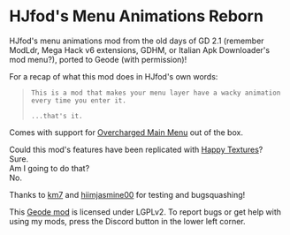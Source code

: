 # HJfod's Menu Animations Reborn
HJfod's menu animations mod from the old days of GD 2.1 (remember ModLdr, Mega Hack v6 extensions, GDHM, or Italian Apk Downloader's mod menu?), ported to Geode (with permission)!

For a recap of what this mod does in HJfod's own words:

> `This is a mod that makes your menu layer have a wacky animation every time you enter it.`
> 
> `...that's it.`

Comes with support for [Overcharged Main Menu](mod:ninxout.redash) out of the box.

Could this mod's features have been replicated with [Happy Textures](mod:alphalaneous.happy_textures)?\
Sure.\
Am I going to do that?\
No.

Thanks to [km7](https://github.com/km7dev) and [hiimjasmine00](https://github.com/hiimjasmine00) for testing and bugsquashing!

This [Geode mod](https://geode-sdk.org) is licensed under LGPLv2. To report bugs or get help with using my mods, press the Discord button in the lower left corner.